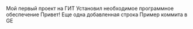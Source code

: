 Мой первый проект на ГИТ
Установил необходимое программное обеспечение
Привет!
Еще одна добавленная строка
Пример коммита в GE